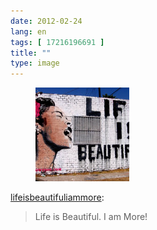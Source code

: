 ```yaml
---
date: 2012-02-24
lang: en
tags: [ 17216196691 ]
title: ""
type: image
---
```


<figure>
<div>
<a
href="https://hugo.ferreira.cc/lifeisbeautifuliammore-life-is-beautiful-i-am/attachment/864/"
rel="attachment"><img
src="tumblr_lz1bkceY9D1rp6l3ko1_1280-150x150.jpg"
width="150" height="150" /></a></figure>

[lifeisbeautifuliammore](http://lifeisbeautifuliammore.tumblr.com/post/17216196691/life-is-beautiful-i-am-more):

> Life is Beautiful. I am More!
